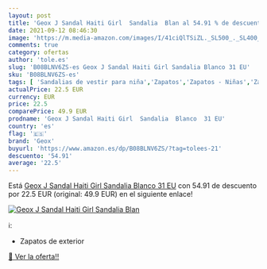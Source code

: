 ```yaml
---
layout: post
title: 'Geox J Sandal Haiti Girl  Sandalia  Blan al 54.91 % de descuento'
date: 2021-09-12 08:46:30
image: 'https://m.media-amazon.com/images/I/41ciQlTSiZL._SL500_._SL400_.jpg'
comments: true
category: ofertas
author: 'tole.es'
slug: 'B08BLNV6ZS-es Geox J Sandal Haiti Girl Sandalia Blanco 31 EU'
sku: 'B08BLNV6ZS-es'
tags: [ 'Sandalias de vestir para niña','Zapatos','Zapatos - Niñas','Zapatos y complementos','geox','sandalia', ]
actualPrice: 22.5 EUR
currency: EUR
price: 22.5
comparePrice: 49.9 EUR
prodname: 'Geox J Sandal Haiti Girl  Sandalia  Blanco  31 EU'
country: 'es'
flag: '🇪🇸'
brand: 'Geox'
buyurl: 'https://www.amazon.es/dp/B08BLNV6ZS/?tag=tolees-21'
descuento: '54.91'
average: '22.5'
---
```


Está [Geox J Sandal Haiti Girl  Sandalia  Blanco  31 EU](https://www.amazon.es/dp/B08BLNV6ZS/?tag=tolees-21) con 54.91 de descuento por 22.5 EUR (original: 49.9 EUR) en el siguiente enlace!

[![Geox J Sandal Haiti Girl  Sandalia  Blan](https://m.media-amazon.com/images/I/41ciQlTSiZL._SL500_._SL400_.jpg)](https://www.amazon.es/dp/B08BLNV6ZS/?tag=tolees-21)

ℹ️:

- Zapatos de exterior

[🛒 Ver la oferta!!](https://www.amazon.es/dp/B08BLNV6ZS/?tag=tolees-21)
